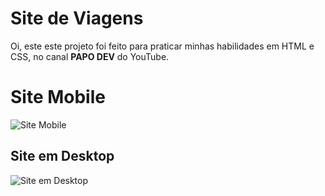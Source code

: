 # Site de Viagens

Oi, este este projeto foi feito para praticar minhas habilidades em HTML e CSS, no canal **PAPO DEV**  do YouTube.


# Site Mobile
![Site Mobile](https://github.com/thiagopdias/web-site-viagem/blob/main/images/20210617_182431.gif?raw=true)

## Site em Desktop

![Site em Desktop](https://github.com/thiagopdias/web-site-viagem/blob/main/images/20210617_182854.gif?raw=true)